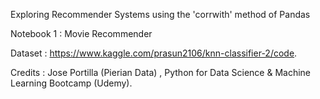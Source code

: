 Exploring Recommender Systems using the 'corrwith' method of Pandas

Notebook 1 : Movie Recommender

Dataset : https://www.kaggle.com/prasun2106/knn-classifier-2/code.


Credits : Jose Portilla (Pierian Data) , Python for Data Science & Machine Learning Bootcamp (Udemy).
